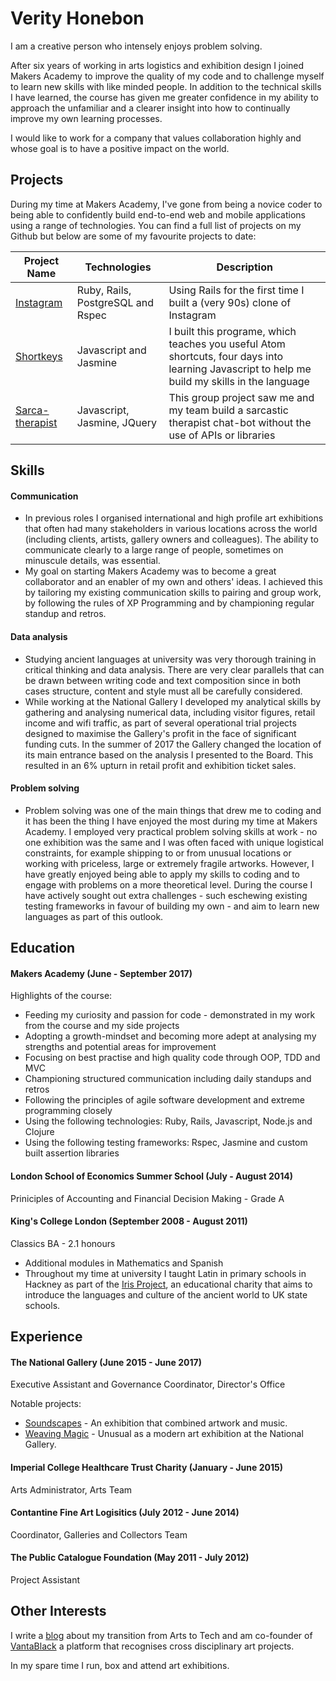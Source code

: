 # Verity Honebon

I am a creative person who intensely enjoys problem solving.

After six years of working in arts logistics and exhibition design I joined Makers Academy to improve the quality of my code and to challenge myself to learn new skills with like minded people.  In addition to the technical skills I have learned, the course has given me greater confidence in my ability to approach the unfamiliar and a clearer insight into how to continually improve my own learning processes.

I would like to work for a company that values collaboration highly and whose goal is to have a positive impact on the world. 

## Projects

During my time at Makers Academy, I've gone from being a novice coder to being able to confidently build end-to-end web and mobile applications using a range of technologies.  You can find a full list of projects on my Github but below are some of my favourite projects to date:

| Project Name  | Technologies          | Description  |
| ------------- | ----------------------|--------------|
| [Instagram](https://github.com/vhonebon1/instagram-challenge)     | Ruby, Rails, PostgreSQL and Rspec | Using Rails for the first time I built a (very 90s) clone of Instagram            |
| [Shortkeys](https://github.com/vhonebon1/shortkeys)              | Javascript and Jasmine                      |              I built this programe, which teaches you useful Atom shortcuts, four days into learning Javascript to help me build my skills in the language |
| [Sarca-therapist](https://github.com/MarySalemme/sarca-therapist)  | Javascript, Jasmine, JQuery          |      This group project saw me and my team build a sarcastic therapist chat-bot without the use of APIs or libraries        |  

## Skills

#### Communication

* In previous roles I organised international and high profile art exhibitions that often had many stakeholders in various locations across the world (including clients, artists, gallery owners and colleagues). The ability to communicate clearly to a large range of people, sometimes on minuscule details, was essential. 
* My goal on starting Makers Academy was to become a great collaborator and an enabler of my own and others' ideas.  I achieved this by tailoring my existing communication skills to pairing and group work, by following the rules of XP Programming and by championing regular standup and retros.


#### Data analysis

* Studying ancient languages at university was very thorough training in critical thinking and data analysis.  There are very clear parallels that can be drawn between writing code and text composition since in both cases structure, content and style must all be carefully considered.  
* While working at the National Gallery I developed my analytical skills by gathering and analysing numerical data, including visitor figures, retail income and wifi traffic, as part of several operational trial projects designed to maximise the Gallery's profit in the face of significant funding cuts.  In the summer of 2017 the Gallery changed the location of its main entrance based on the analysis I presented to the Board.  This resulted in an 6% upturn in retail profit and exhibition ticket sales.  

#### Problem solving

* Problem solving was one of the main things that drew me to coding and it has been the thing I have enjoyed the most during my time at Makers Academy.  I employed very practical problem solving skills at work - no one exhibition was the same and I was often faced with unique logistical constraints, for example shipping to or from unusual locations or working with priceless, large or extremely fragile artworks.  However, I have greatly enjoyed being able to apply my skills to coding and to engage with problems on a more theoretical level.  During the course I have actively sought out extra challenges - such eschewing existing testing frameworks in favour of building my own - and aim to learn new languages as part of this outlook.

## Education

#### Makers Academy (June - September 2017)

Highlights of the course:

- Feeding my curiosity and passion for code - demonstrated in my work from the course and my side projects
- Adopting a growth-mindset and becoming more adept at analysing my strengths and potential areas for improvement
- Focusing on best practise and high quality code through OOP, TDD and MVC
- Championing structured communication including daily standups and retros
- Following the principles of agile software development and extreme programming closely
- Using the following technologies: Ruby, Rails, Javascript, Node.js and Clojure
- Using the following testing frameworks: Rspec, Jasmine and custom built assertion libraries

#### London School of Economics Summer School (July - August 2014)
Priniciples of Accounting and Financial Decision Making - Grade A

#### King's College London (September 2008 - August 2011)
Classics BA - 2.1 honours

- Additional modules in Mathematics and Spanish
- Throughout my time at university I taught Latin in primary schools in Hackney as part of the [Iris Project](http://irisproject.org.uk), an educational charity that aims to introduce the languages and culture of the ancient world to UK state schools.

## Experience

#### The National Gallery (June 2015 - June 2017)    
Executive Assistant and Governance Coordinator, Director's Office

Notable projects:
* [Soundscapes](https://www.nationalgallery.org.uk/whats-on/soundscapes) - An exhibition that combined artwork and music.
* [Weaving Magic](https://www.nationalgallery.org.uk/whats-on/exhibitions/chris-ofili-weaving-magic) - Unusual as a modern art exhibition at the National Gallery. 

#### Imperial College Healthcare Trust Charity (January - June 2015)   
Arts Administrator, Arts Team

#### Contantine Fine Art Logisitics (July 2012 - June 2014)
Coordinator, Galleries and Collectors Team

#### The Public Catalogue Foundation (May 2011 - July 2012)
Project Assistant

## Other Interests

I write a [blog](https://medium.com/@verityhonebon) about my transition from Arts to Tech and am co-founder of [VantaBlack](https://vantablackart.wordpress.com/) a platform that recognises cross disciplinary art projects.

In my spare time I run, box and attend art exhibitions.



